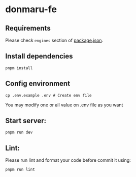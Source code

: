# donmaru-fe

## Requirements

Please check `engines` section of [package.json](package.json).

## Install dependencies

```shell
pnpm install
```

## Config environment

```shell
cp .env.example .env # Create env file
```

You may modify one or all value on .env file as you want

## Start server:

```shell
pnpm run dev
```

## Lint:
Please run lint and format your code before commit it using:

```shell
pnpm run lint
```

